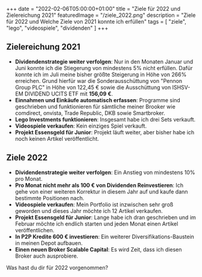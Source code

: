 +++
date = "2022-02-06T05:00:00+01:00"
title = "Ziele für 2022 und Zielereichung 2021"
featuredImage = "/ziele_2022.png"
description = "Ziele für 2022 und Welche Ziele von 2021 konnte ich erfüllen"
tags = [
    "ziele",
    "lego",
    "videospiele",
    "dividenden"
]
+++

## Zielereichung 2021

- **Dividendenstrategie weiter verfolgen**: Nur in den Monaten Januar und Juni konnte ich die Stiegerung von mindestens 5%
  nicht erfüllen. Dafür konnte ich im Juli meine bisher größte Steigerung in Höhe von 266% erreichen. Grund
  hierfür war die Sonderausschüttung von "Pennon Group PLC" in Höhe von 122,45 € sowie die Ausschüttung von ISHSV-EM DIVIDEND UCITS ETF
  mit **156,09 €**.
- **Einnahmen und Einkäufe automatisch erfassen**: Programme sind geschrieben und funktionieren für sämtliche meiner
  Brooker wie comdirect, onvista, Trade Republic, DKB sowie Smartbroker.
- **Lego Investments funktionieren**: Insgesamt habe ich drei Sets verkauft.
- **Videospiele verkaufen**: Kein einziges Spiel verkauft.
- **Projekt Essensgeld für Junior**: Projekt läuft weiter, aber bisher habe ich noch keinen Artikel veröffentlicht.


## Ziele 2022

- **Dividendenstrategie weiter verfolgen**: Ein Anstieg von mindestens 10% pro Monat.
- **Pro Monat nicht mehr als 100 € von Dividenden Reinvestieren**: Ich gehe von einer weiteren
  Korrektur in diesem Jahr auf und kaufe dann bestimmte Positionen nach.
- **Videospiele verkaufen**: Mein Portfolio ist inzwischen sehr groß geworden und dieses Jahr möchte ich 12 Artikel verkaufen.
- **Projekt Essensgeld für Junior**: Lange habe ich dran geschrieben und im Februar möchte ich endlich starten und jeden
  Monat einen Artikel veröffentlichen.
- **In P2P Kredite 600 € investieren**: Ein weiterer Diversifikations-Baustein in meinen Depot aufbauen.
- **Einen neuen Broker Scalable Capital**: Es wird Zeit, dass ich diesen Broker auch ausprobiere.

Was hast du dir für 2022 vorgenommen?

